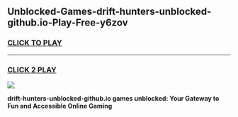 
## Unblocked-Games-drift-hunters-unblocked-github.io-Play-Free-y6zov
<h3>
<a href="https://premium76.site?title=drift-hunters-unblocked-github.io&ref=20M">CLICK TO PLAY</a></h3>
<hr>

<h3>
<a href="https://premium76.site?title=drift-hunters-unblocked-github.io&ref=20M">CLICK 2 PLAY</a>
  
</h3>

<a href="https://premium76.site?title=drift-hunters-unblocked-github.io&ref=19M"><img src="https://clearcache.store/games.png"></a>


**drift-hunters-unblocked-github.io games unblocked: Your Gateway to Fun and Accessible Online Gaming**
